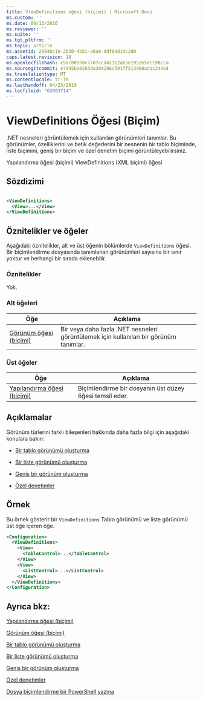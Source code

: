 ```yaml
---
title: ViewDefinitions öğesi (biçimi) | Microsoft Docs
ms.custom: ''
ms.date: 09/13/2016
ms.reviewer: ''
ms.suite: ''
ms.tgt_pltfrm: ''
ms.topic: article
ms.assetid: 29840c10-2b30-4bb1-a8a0-ddf84d19c2d0
caps.latest.revision: 18
ms.openlocfilehash: c5ec80350c7707ccd41112ab5e1952e5dc198cca
ms.sourcegitcommit: e7445ba8203da304286c591ff513900ad1c244a4
ms.translationtype: MT
ms.contentlocale: tr-TR
ms.lasthandoff: 04/23/2019
ms.locfileid: "62083714"
---
```

# <a name="viewdefinitions-element-format"></a>ViewDefinitions Öğesi (Biçim)

.NET nesneleri görüntülemek için kullanılan görünümleri tanımlar. Bu görünümler, özelliklerini ve betik değerlerini bir nesnenin bir tablo biçiminde, liste biçimini, geniş bir biçim ve özel denetim biçimi görüntüleyebilirsiniz.

Yapılandırma öğesi (biçimi) ViewDefinitions (XML biçimi) öğesi

## <a name="syntax"></a>Sözdizimi

```xml

<ViewDefinitions>
  <View>...</View>
</ViewDefinitions>
```

## <a name="attributes-and-elements"></a>Öznitelikler ve öğeler

Aşağıdaki öznitelikler, alt ve üst öğenin bölümlerde `ViewDefinitions` öğesi. Bir biçimlendirme dosyasında tanımlanan görünümleri sayısına bir sınır yoktur ve herhangi bir sırada eklenebilir.

### <a name="attributes"></a>Öznitelikler

Yok.

### <a name="child-elements"></a>Alt öğeleri

|Öğe|Açıklama|
|-------------|-----------------|
|[Görünüm öğesi (biçimi)](./view-element-format.md)|Bir veya daha fazla .NET nesneleri görüntülemek için kullanılan bir görünüm tanımlar.|

### <a name="parent-elements"></a>Üst öğeler

|Öğe|Açıklama|
|-------------|-----------------|
|[Yapılandırma öğesi (biçimi)](./configuration-element-format.md)|Biçimlendirme bir dosyanın üst düzey öğesi temsil eder.|

## <a name="remarks"></a>Açıklamalar

Görünüm türlerini farklı bileşenleri hakkında daha fazla bilgi için aşağıdaki konulara bakın:

- [Bir tablo görünümü oluşturma](./creating-a-table-view.md)

- [Bir liste görünümü oluşturma](./creating-a-list-view.md)

- [Geniş bir görünüm oluşturma](./creating-a-wide-view.md)

- [Özel denetimler](./creating-custom-controls.md)

## <a name="example"></a>Örnek

Bu örnek gösterir bir `ViewDefinitions` Tablo görünümü ve liste görünümü üst öğe içeren öğe.

```xml
<Configuration>
  <ViewDefinitions>
    <View>
      <TableControl>...</TableControl>
    </View>
    <View>
      <ListControl>...</ListControl>
    </View>
  </ViewDefinitions>
</Configuration>
```

## <a name="see-also"></a>Ayrıca bkz:

[Yapılandırma öğesi (biçimi)](./configuration-element-format.md)

[Görünüm öğesi (biçimi)](./view-element-format.md)

[Bir tablo görünümü oluşturma](./creating-a-table-view.md)

[Bir liste görünümü oluşturma](./creating-a-list-view.md)

[Geniş bir görünüm oluşturma](./creating-a-wide-view.md)

[Özel denetimler](./creating-custom-controls.md)

[Dosya biçimlendirme bir PowerShell yazma](./writing-a-powershell-formatting-file.md)
